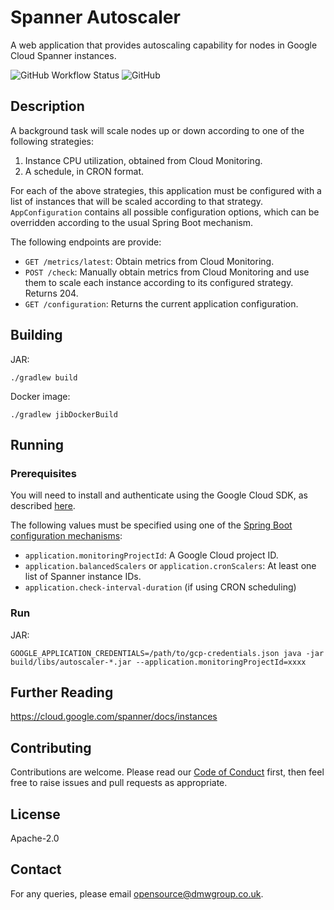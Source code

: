 # Spanner Autoscaler

A web application that provides autoscaling capability for nodes in Google Cloud Spanner instances.

![GitHub Workflow Status](https://img.shields.io/github/workflow/status/dmwgroup/spanner-autoscaler/Build)
![GitHub](https://img.shields.io/github/license/dmwgroup/spanner-autoscaler)

## Description

A background task will scale nodes up or down according to one of the following strategies:
1. Instance CPU utilization, obtained from Cloud Monitoring. 
1. A schedule, in CRON format.

For each of the above strategies, this application must be configured with a list of instances that will be scaled according to that strategy. `AppConfiguration` contains all possible configuration options, which can be overridden according to the usual Spring Boot mechanism.

The following endpoints are provide:
- `GET /metrics/latest`: Obtain metrics from Cloud Monitoring.
- `POST /check`: Manually obtain metrics from Cloud Monitoring and use them to scale each instance according to its configured strategy. Returns 204.
- `GET /configuration`: Returns the current application configuration.

## Building
JAR:
```
./gradlew build
```
Docker image:
```
./gradlew jibDockerBuild
```

## Running
### Prerequisites
You will need to install and authenticate using the Google Cloud SDK, as described [here](https://github.com/googleapis/java-spanner/tree/v1.61.0#getting-started).

The following values must be specified using one of the [Spring Boot configuration mechanisms](https://docs.spring.io/spring-boot/docs/current/reference/html/spring-boot-features.html#boot-features-external-config):
- `application.monitoringProjectId`: A Google Cloud project ID.
- `application.balancedScalers` or `application.cronScalers`: At least one list of Spanner instance IDs.
- `application.check-interval-duration` (if using CRON scheduling)

### Run
JAR:
```
GOOGLE_APPLICATION_CREDENTIALS=/path/to/gcp-credentials.json java -jar build/libs/autoscaler-*.jar --application.monitoringProjectId=xxxx
```

## Further Reading
https://cloud.google.com/spanner/docs/instances

## Contributing
Contributions are welcome. Please read our [Code of Conduct](CODE_OF_CONDUCT.md) first, then feel free to raise issues and pull requests as appropriate.

## License
Apache-2.0

## Contact
For any queries, please email [opensource@dmwgroup.co.uk](mailto:opensource@dmwgroup.co.uk).